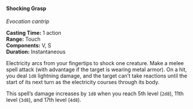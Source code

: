 #### Shocking Grasp
<!-- markdownlint-disable link-image-reference-definitions -->
[_metadata_:spell_name]:- "Shocking Grasp"
[_metadata_:spell_level]:- "0"
[_metadata_:spell_school]:- "evocation"
[_metadata_:ritual]:- "false"
[_metadata_:casting_time_amount]:- "1"
[_metadata_:casting_time_unit]:- "action"
[_metadata_:range]:- "Touch"
[_metadata_:target]:- "one creature"
[_metadata_:components_verbal]:- "true"
[_metadata_:components_somatic]:- "true"
[_metadata_:components_material]:- "false"
[_metadata_:duration]:- "Instantaneous"
[_metadata_:concentration]:- "false"
[_metadata_:damage_formula]:- "1d8"
[_metadata_:damage_type]:- "lightning"
[_metadata_:compared_to_wotc_srd_5.1]:- "mechanics_same_wording_different"
[_metadata_:compared_to_a5e_srd]:- "mechanics_same_wording_different"
<!-- markdownlint-disable-next-line no-emphasis-as-heading -->
_Evocation cantrip_

**Casting Time:** 1 action \
**Range:** Touch \
**Components:** V, S \
**Duration:** Instantaneous

Electricity arcs from your fingertips to shock one creature.
Make a melee spell attack (with advantage if the target is wearing metal armor).
On a hit, you deal `1d8` lightning damage, and the target can’t take reactions until the start of its next turn as the electricity courses through its body.

This spell’s damage increases by `1d8` when you reach 5th level (`2d8`), 11th level (`3d8`), and 17th level (`4d8`).
